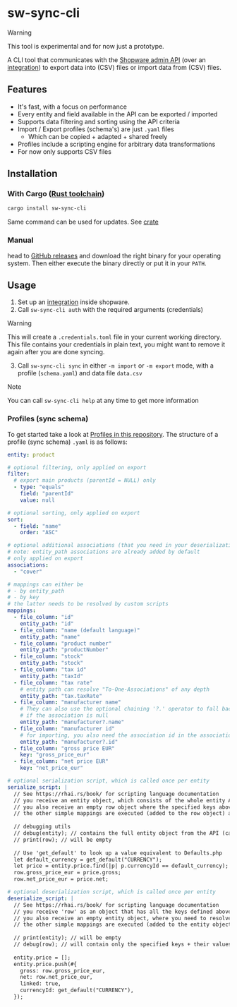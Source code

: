 # sw-sync-cli

> [!WARNING]  
> This tool is experimental and for now just a prototype.

A CLI tool that communicates with the 
[Shopware admin API](https://shopware.stoplight.io/docs/admin-api)
(over an [integration](https://docs.shopware.com/en/shopware-6-en/settings/system/integrationen?category=shopware-6-en/settings/system))
to export data into (CSV) files or import data from (CSV) files.

## Features

- It's fast, with a focus on performance
- Every entity and field available in the API can be exported / imported
- Supports data filtering and sorting using the API criteria
- Import / Export profiles (schema's) are just `.yaml` files
  - Which can be copied + adapted + shared freely
- Profiles include a scripting engine for arbitrary data transformations
- For now only supports CSV files

## Installation

### With Cargo ([Rust toolchain](https://www.rust-lang.org/learn/get-started))
```bash
cargo install sw-sync-cli
```
Same command can be used for updates. See [crate](https://crates.io/crates/sw-sync-cli)

### Manual
head to [GitHub releases](https://github.com/MalteJanz/sw-sync-cli/releases) and download the right binary for your operating system.
Then either execute the binary directly or put it in your `PATH`.

## Usage

1. Set up an [integration](https://docs.shopware.com/en/shopware-6-en/settings/system/integrationen?category=shopware-6-en/settings/system) inside shopware.
2. Call `sw-sync-cli auth` with the required arguments (credentials)

> [!WARNING]  
> This will create a `.credentials.toml` file in your current working directory.
> This file contains your credentials in plain text, you might want to remove it again after you are done syncing.

3. Call `sw-sync-cli sync` in either `-m import` or `-m export` mode, with a profile (`schema.yaml`) and data file `data.csv`

> [!Note]  
> You can call `sw-sync-cli help` at any time to get more information

### Profiles (sync schema)

To get started take a look at [Profiles in this repository](https://github.com/MalteJanz/sw-sync-cli/tree/main/profiles).
The structure of a profile (sync schema) `.yaml` is as follows:

```yaml
entity: product

# optional filtering, only applied on export
filter:
  # export main products (parentId = NULL) only
  - type: "equals"
    field: "parentId"
    value: null

# optional sorting, only applied on export
sort:
  - field: "name"
    order: "ASC"

# optional additional associations (that you need in your deserialization script)
# note: entity_path associations are already added by default
# only applied on export
associations:
  - "cover"

# mappings can either be
# - by entity_path
# - by key
# the latter needs to be resolved by custom scripts
mappings:
  - file_column: "id"
    entity_path: "id"
  - file_column: "name (default language)"
    entity_path: "name"
  - file_column: "product number"
    entity_path: "productNumber"
  - file_column: "stock"
    entity_path: "stock"
  - file_column: "tax id"
    entity_path: "taxId"
  - file_column: "tax rate"
    # entity path can resolve "To-One-Associations" of any depth
    entity_path: "tax.taxRate"
  - file_column: "manufacturer name"
    # They can also use the optional chaining '?.' operator to fall back to null
    # if the association is null
    entity_path: "manufacturer?.name"
  - file_column: "manufacturer id"
    # for importing, you also need the association id in the association object
    entity_path: "manufacturer?.id"
  - file_column: "gross price EUR"
    key: "gross_price_eur"
  - file_column: "net price EUR"
    key: "net_price_eur"

# optional serialization script, which is called once per entity
serialize_script: |
  // See https://rhai.rs/book/ for scripting language documentation
  // you receive an entity object, which consists of the whole entity API response for that single entity
  // you also receive an empty row object where the specified keys above are missing (you need to set them)
  // the other simple mappings are executed (added to the row object) after this script
  
  // debugging utils
  // debug(entity); // contains the full entity object from the API (can be huge!)
  // print(row); // will be empty
  
  // Use 'get_default' to look up a value equivalent to Defaults.php
  let default_currency = get_default("CURRENCY");
  let price = entity.price.find(|p| p.currencyId == default_currency);
  row.gross_price_eur = price.gross;
  row.net_price_eur = price.net;

# optional deserialization script, which is called once per entity
deserialize_script: |
  // See https://rhai.rs/book/ for scripting language documentation
  // you receive 'row' as an object that has all the keys defined above with the corresponding value
  // you also receive an empty entity object, where you need to resolve your keys
  // the other simple mappings are executed (added to the entity object) after this script
  
  // print(entity); // will be empty
  // debug(row); // will contain only the specified keys + their values
  
  entity.price = [];
  entity.price.push(#{
    gross: row.gross_price_eur,
    net: row.net_price_eur,
    linked: true,
    currencyId: get_default("CURRENCY"),
  });
```
